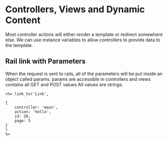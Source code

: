 # Controllers, Views and Dynamic Content 

Most controller actions will either render a template or redirect somewhere else.
We can use instance variables to allow controllers to provide data to the template.

## Rail link with Parameters
When the request is sent to rails, all of the parameters will be put inside an object called params.
params are accessible in controllers and views
contains all GET and POST values
All values are strings.
```
<%= link_to('Link',

{
    controller: 'main',
    action: 'hello',
    id: 20,
    page: 5
}
)
%>
```
